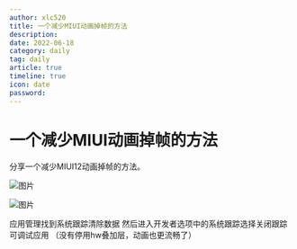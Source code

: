 ```yaml
---
author: xlc520
title: 一个减少MIUI动画掉帧的方法
description: 
date: 2022-06-18
category: daily
tag: daily
article: true
timeline: true
icon: date
password: 
---
```


# 一个减少MIUI动画掉帧的方法

分享一个减少MIUI12动画掉帧的方法。

![图片](https://static.xlc520.ml/blogImage/640-16542238760163.jpeg)

![图片](https://static.xlc520.ml/blogImage/640-16542238760162.jpeg)

应用管理找到系统跟踪清除数据
然后进入开发者选项中的系统跟踪选择关闭跟踪可调试应用
（没有停用hw叠加层，动画也更流畅了）